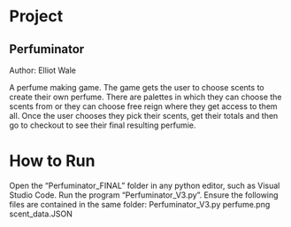 # Project
## Perfuminator
Author: Elliot Wale

A perfume making game. The game gets the user to choose scents to create their own perfume. There are palettes in which they can choose the scents from or they can choose free reign where they get access to them all. Once the user chooses they pick their scents, get their totals and then go to checkout to see their final resulting perfumie.

# How to Run
Open the “Perfuminator_FINAL” folder in any python editor, such as Visual Studio Code. Run the program “Perfuminator_V3.py”.
Ensure the following files are contained in the same folder:
    Perfuminator_V3.py
    perfume.png
    scent_data.JSON
